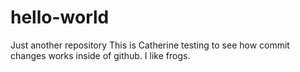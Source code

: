 # hello-world
Just another repository
This is Catherine testing to see how commit changes works inside of github. I like frogs.
